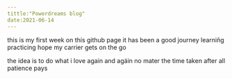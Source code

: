 ```yaml
---
tittle:"Powerdreams blog"
date:2021-06-14
---
```

this is my first week on thís github page
it has been a good journey
learniñg practicing
hope my carrier gets on the go

the idea is to do what i love
again and agáin  no mater the time taken
after all patience pays

